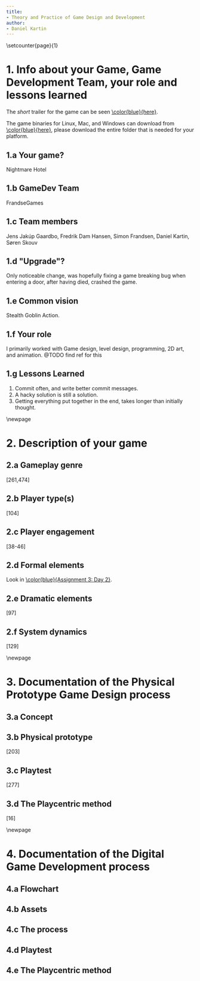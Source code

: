 ```yaml
---
title:
- Theory and Practice of Game Design and Development
author:
- Daniel Kartin
---
```

\setcounter{page}{1}

# 1. Info about your Game, Game Development Team, your role and lessons learned
The *short* trailer for the game can be seen [\color{blue}{here}](https://www.youtube.com/watch?v=CF0C61Sxbhg).

The game binaries for Linux, Mac, and Windows can download from [\color{blue}{here}](https://tinyurl.com/nightmare-hotel), please download the entire folder that is needed for your platform.

## 1.a Your game?
Nightmare Hotel

## 1.b GameDev Team
FrandseGames

## 1.c Team members
Jens Jakúp Gaardbo, Fredrik Dam Hansen, Simon Frandsen, Daniel Kartin, Søren Skouv

## 1.d "Upgrade"?
Only noticeable change, was hopefully fixing a game breaking bug when entering a door, after having died, crashed the game.

## 1.e Common vision
Stealth Goblin Action.

## 1.f Your role
I primarily worked with Game design, level design, programming, 2D art, and animation. @TODO find ref for this

## 1.g Lessons Learned
1. Commit often, and write better commit messages.
2. A hacky solution is still a solution.
3. Getting everything put together in the end, takes longer than initially thought.

\newpage

# 2. Description of your game

## 2.a Gameplay genre
[261,474]

## 2.b Player type(s)
[104]

## 2.c Player engagement
[38-46]

## 2.d Formal elements
Look in [\color{blue}{Assignment 3: Day 2}](https://tinyurl.com/yym98zta).

## 2.e Dramatic elements
[97]

## 2.f System dynamics
[129]

\newpage

# 3. Documentation of the Physical Prototype Game Design process
## 3.a  Concept

## 3.b Physical prototype
[203]

## 3.c Playtest
[277]

## 3.d The Playcentric method
[16]

\newpage
# 4. Documentation of the Digital Game Development process

## 4.a Flowchart

## 4.b Assets

## 4.c The process

## 4.d Playtest

## 4.e The Playcentric method

